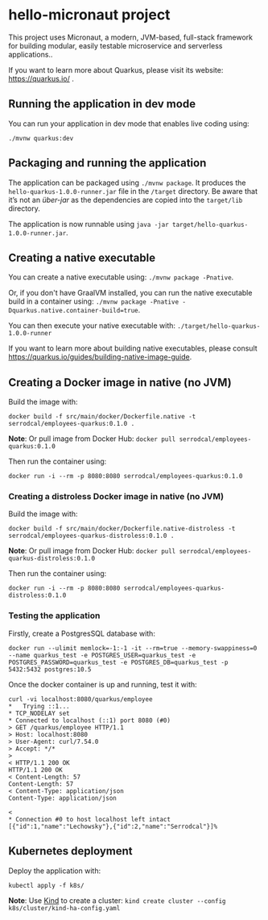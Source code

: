 # hello-micronaut project

This project uses Micronaut, a modern, JVM-based, full-stack framework for building modular, easily testable microservice 
and serverless applications..

If you want to learn more about Quarkus, please visit its website: https://quarkus.io/ .

## Running the application in dev mode

You can run your application in dev mode that enables live coding using:
```
./mvnw quarkus:dev
```

## Packaging and running the application

The application can be packaged using `./mvnw package`.
It produces the `hello-quarkus-1.0.0-runner.jar` file in the `/target` directory.
Be aware that it’s not an _über-jar_ as the dependencies are copied into the `target/lib` directory.

The application is now runnable using `java -jar target/hello-quarkus-1.0.0-runner.jar`.

## Creating a native executable

You can create a native executable using: `./mvnw package -Pnative`.

Or, if you don't have GraalVM installed, you can run the native executable build in a container using: `./mvnw package -Pnative -Dquarkus.native.container-build=true`.

You can then execute your native executable with: `./target/hello-quarkus-1.0.0-runner`

If you want to learn more about building native executables, please consult https://quarkus.io/guides/building-native-image-guide.

## Creating a Docker image in native (no JVM)

Build the image with:
```
docker build -f src/main/docker/Dockerfile.native -t serrodcal/employees-quarkus:0.1.0 .
```

**Note**: Or pull image from Docker Hub: `docker pull serrodcal/employees-quarkus:0.1.0`

Then run the container using:
```
docker run -i --rm -p 8080:8080 serrodcal/employees-quarkus:0.1.0
```

### Creating a distroless Docker image in native (no JVM)

Build the image with:
```
docker build -f src/main/docker/Dockerfile.native-distroless -t serrodcal/employees-quarkus-distroless:0.1.0 .
```

**Note**: Or pull image from Docker Hub: `docker pull serrodcal/employees-quarkus-distroless:0.1.0`

Then run the container using:
```
docker run -i --rm -p 8080:8080 serrodcal/employees-quarkus-distroless:0.1.0
```

### Testing the application

Firstly, create a PostgresSQL database with:
```
docker run --ulimit memlock=-1:-1 -it --rm=true --memory-swappiness=0 --name quarkus_test -e POSTGRES_USER=quarkus_test -e POSTGRES_PASSWORD=quarkus_test -e POSTGRES_DB=quarkus_test -p 5432:5432 postgres:10.5
```

Once the docker container is up and running, test it with:
```
curl -vi localhost:8080/quarkus/employee
*   Trying ::1...
* TCP_NODELAY set
* Connected to localhost (::1) port 8080 (#0)
> GET /quarkus/employee HTTP/1.1
> Host: localhost:8080
> User-Agent: curl/7.54.0
> Accept: */*
>
< HTTP/1.1 200 OK
HTTP/1.1 200 OK
< Content-Length: 57
Content-Length: 57
< Content-Type: application/json
Content-Type: application/json

<
* Connection #0 to host localhost left intact
[{"id":1,"name":"Lechowsky"},{"id":2,"name":"Serrodcal"}]%    
```

## Kubernetes deployment

Deploy the application with:
```
kubectl apply -f k8s/
```

**Note**: Use [Kind](https://kind.sigs.k8s.io/) to create a cluster: `kind create cluster --config k8s/cluster/kind-ha-config.yaml`

